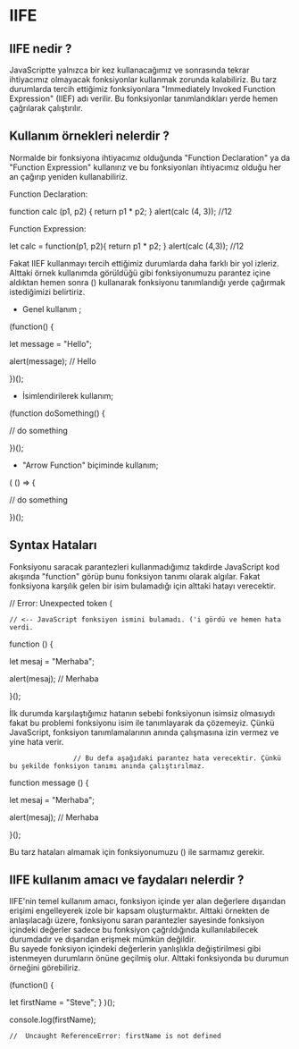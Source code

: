 # IIFE

## IIFE nedir ?
JavaScriptte yalnızca bir kez kullanacağımız ve sonrasında tekrar ihtiyacımız olmayacak fonksiyonlar kullanmak zorunda kalabiliriz. 
Bu tarz durumlarda tercih ettiğimiz fonksiyonlara  "Immediately Invoked Function Expression" (IIEF) adı  verilir. 
Bu fonksiyonlar tanımlandıkları yerde hemen çağrılarak çalıştırılır.    

## Kullanım örnekleri nelerdir ?
Normalde bir fonksiyona ihtiyacımız olduğunda "Function Declaration" ya da "Function Expression" kullanırız ve bu fonksiyonları ihtiyacımız olduğu her an çağırıp yeniden kullanabiliriz. 

Function Declaration:                                       

function calc (p1, p2) {
    return p1 * p2;
}
alert(calc (4, 3));
//12

Function Expression:

let calc = function(p1, p2){
    return p1 * p2;
}
alert(calc (4,3));
//12


Fakat IIEF kullanmayı tercih ettiğimiz durumlarda daha farklı bir yol izleriz. 
Alttaki örnek kullanımda görüldüğü gibi fonksiyonumuzu parantez içine aldıktan hemen sonra () kullanarak fonksiyonu tanımlandığı yerde çağırmak istediğimizi belirtiriz. 

* Genel kullanım ;

(function() {

  let message = "Hello";

  alert(message); // Hello

})();

* İsimlendirilerek kullanım;

(function doSomething() {

  // do something
  
})();

* "Arrow Function" biçiminde kullanım;

( () => {

   // do something
    
})();


## Syntax Hataları

Fonksiyonu saracak parantezleri kullanmadığımız takdirde JavaScript kod akışında "function" görüp bunu fonksiyon tanımı olarak algılar.
Fakat fonksiyona karşılık gelen bir isim bulamadığı için alttaki hatayı verecektir.

// Error: Unexpected token (

    // <-- JavaScript fonksiyon ismini bulamadı. ('i gördü ve hemen hata verdi.

function () {                       

  let mesaj = "Merhaba";

  alert(mesaj); // Merhaba

}();

İlk durumda karşılaştığımız hatanın sebebi fonksiyonun isimsiz olmasıydı fakat bu problemi fonksiyonu isim ile tanımlayarak da çözemeyiz. 
Çünkü JavaScript, fonksiyon tanımlamalarının anında çalışmasına izin vermez ve yine hata verir.

                    // Bu defa aşağıdaki parantez hata verecektir. Çünkü bu şekilde fonksiyon tanımı anında çalıştırılmaz.
                    
function message () {

  let mesaj = "Merhaba";

  alert(mesaj); // Merhaba
  
}();                        
              

Bu tarz hataları almamak için fonksiyonumuzu () ile sarmamız gerekir.


## IIFE kullanım amacı ve faydaları nelerdir ?

IIFE'nin temel kullanım amacı, fonksiyon içinde yer alan değerlere dışarıdan erişimi engelleyerek izole bir kapsam oluşturmaktır. 
Alttaki örnekten de anlaşılacağı üzere, fonksiyonu saran parantezler sayesinde fonksiyon içindeki değerler sadece bu fonksiyon çağrıldığında kullanılabilecek durumdadır ve dışarıdan erişmek mümkün değildir.  
Bu sayede fonksiyon içindeki değerlerin yanlışlıkla değiştirilmesi gibi istenmeyen durumların önüne geçilmiş olur.
Alttaki fonksiyonda bu durumun örneğini görebiliriz.

(function() {

   let firstName = "Steve";
}
)();

console.log(firstName);

    //  Uncaught ReferenceError: firstName is not defined

